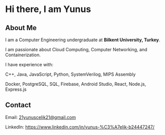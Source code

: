 # Hi there, I am Yunus 

## About Me

I am a Computer Engineering undergraduate at **Bilkent University, Turkey**.

I am passionate about Cloud Computing, Computer Networking, and Containerization. 

I have experience with:

C++, Java, JavaScript, Python, SystemVerilog, MIPS Assembly

Docker, PostgreSQL, SQL, Firebase, Android Studio, React, Node.js, Express.js

## Contact

Email: 21yunuscelik21@gmail.com

LinkedIn: https://www.linkedin.com/in/yunus-%C3%A7elik-b24447247/
